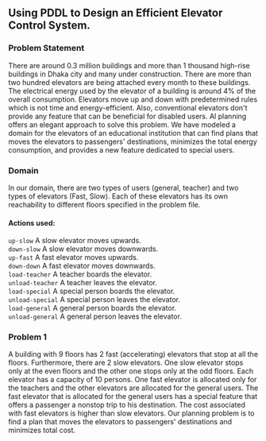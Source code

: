 ## Using PDDL to Design an Efficient Elevator Control System.

### Problem Statement

There are around 0.3 million buildings and more than 1 thousand high-rise buildings in Dhaka city and many under construction. There are more than two hundred elevators are being attached every month to these buildings. The electrical energy used by the elevator of a building is around 4% of the overall consumption. Elevators move up and down with predetermined rules which is not time and energy-efficient. Also, conventional elevators don't provide any feature that can be beneficial for disabled users. AI planning offers an elegant approach to solve this problem. We have modeled a domain for the elevators of an educational institution that can find plans that moves the elevators to passengers' destinations, minimizes the total energy consumption, and provides a new feature dedicated to special users.

### Domain

In our domain, there are two types of users (general, teacher) and two types of elevators (Fast, Slow). Each of these elevators has its own reachability to different floors specified in the problem file.

#### Actions used:

`up-slow` A slow elevator moves upwards.\
`down-slow` A slow elevator moves downwards.\
`up-fast` A fast elevator moves upwards.\
`down-down` A fast elevator moves downwards.\
`load-teacher` A teacher boards the elevator.\
`unload-teacher` A teacher leaves the elevator.\
`load-special` A special person boards the elevator.\
`unload-special` A special person leaves the elevator.\
`load-general` A general person boards the elevator.\
`unload-general` A general person leaves the elevator.

### Problem 1

A building with 9 floors has 2 fast (accelerating) elevators that stop at all the floors. Furthermore, there are 2 slow elevators. One slow elevator stops only at the even floors and the other one stops only at the odd floors. Each elevator has a capacity of 10 persons. One fast elevator is allocated only for the teachers and the other elevators are allocated for the general users. The fast elevator that is allocated for the general users has a special feature that offers a passenger a nonstop trip to his destination. The cost associated with fast elevators is higher than slow elevators. Our planning problem is to find a plan that moves the elevators to passengers' destinations and minimizes total cost.

